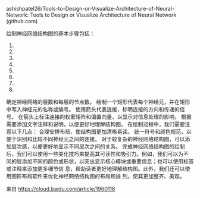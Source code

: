 

ashishpatel26/Tools-to-Design-or-Visualize-Architecture-of-Neural-Network: Tools to Design or
Visualize Architecture of Neural Network (github.com)

绘制神经网络结构图的基本步骤包括：

1.
2.
3.
4.
5.

6.
7.
8.

确定神经网络的层数和每层的节点数。
绘制一个矩形代表每个神经元，并在矩形中写入神经元的名称或编号。
使用箭头代表连接，标明连接的方向和传递的信号。
在箭头上标注连接的权重矩阵和偏置向量，以显示对信息处理的影响。
根据需要添加文字注释和说明，以便更好地理解结构图。
在绘制过程中，我们需要注意以下几点：
合理安排布局，使结构图更加清晰易读。
统一符号和颜色规范，以便于识别和比较不同神经元之间的连接。
对于较复杂的神经网络结构图，可以添加层次感，以便更好地显示不同层次之间的关系。
完成神经网络结构图的绘制后，我们可以使用一些美化技巧来提高其可读性和吸引力。例如，我们可以为不
同的层添加不同的颜色或形状，以突出显示核心模块或重要信息；也可以使用标签或注释来添加更多细节信
息，帮助读者更好地理解结构图。此外，我们还可以使用图形布局软件来优化神经网络结构图的布局和排
列，使其更加整齐、美观。

来自 <https://cloud.baidu.com/article/1960118>

